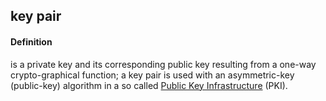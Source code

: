 ## key pair

<h4>Definition</h4><p>is a private key and its corresponding public key resulting from a one-way crypto-graphical function; a key pair is used with an asymmetric-key (public-key) algorithm in a so called <a href="public-key-infrastructure">Public Key Infrastructure</a> (PKI).</p>

